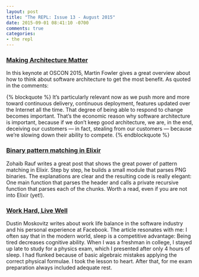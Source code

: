 ```yaml
---
layout: post
title: "The REPL: Issue 13 - August 2015"
date: 2015-09-01 08:41:10 -0700
comments: true
categories:
- the repl
---
```


### [Making Architecture Matter][1]

In this keynote at OSCON 2015, Martin Fowler gives a great overview about how to think about software architecture to get the most benefit. As quoted in the comments:

{% blockquote %}
It’s particularly relevant now as we push more and more toward continuous delivery, continuous deployment, features updated over the Internet all the time. That degree of being able to respond to change becomes important. That’s the economic reason why software architecture is important, because if we don’t keep good architecture, we are, in the end, deceiving our customers — in fact, stealing from our customers — because we’re slowing down their ability to compete.
{% endblockquote %}

### [Binary pattern matching in Elixir][2]

Zohaib Rauf writes a great post that shows the great power of pattern matching in Elixir. Step by step, he builds a small module that parses PNG binaries. The explanations are clear and the resulting code is really elegant: One main function that parses the header and calls a private recursive function that parses each of the chunks. Worth a read, even if you are not into Elixir (yet!).

### [Work Hard, Live Well][3]

Dustin Moskovitz writes about work life balance in the software industry and his personal experience at Facebook. The article resonates with me: I often say that in the modern world, sleep is a competitive advantage: Being tired decreases cognitive ability. When I was a freshman in college, I stayed up late to study for a physics exam, which I presented after only 4 hours of sleep. I had flunked because of basic algebraic mistakes applying the correct physical formulae. I took the lesson to heart. After that, for me exam preparation always included adequate rest.

[1]: https://www.youtube.com/watch?v=DngAZyWMGR0
[2]: http://zohaib.me/binary-pattern-matching-in-elixir
[3]: https://medium.com/life-learning/work-hard-live-well-ead679cb506d
